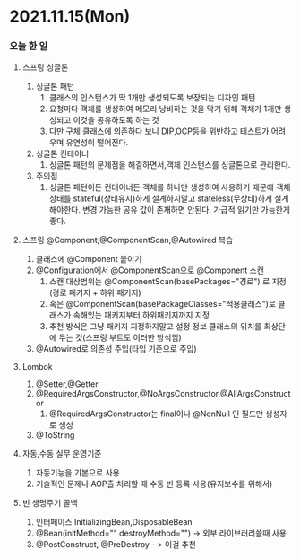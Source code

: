 # 2021.11.15(Mon)
### 오늘 한 일 
1. 스프링 싱글톤
   1. 싱글톤 패턴
      1. 클래스의 인스턴스가 딱 1개만 생성되도록 보장되는 디자인 패턴
      2. 요청마다 객체를 생성하여 메모리 낭비하는 것을 막기 위해 객체가 1개만 생성되고 이것을 공유하도록 하는 것
      3. 다만 구체 클래스에 의존하다 보니 DIP,OCP등을 위반하고 테스트가 어려우며 유연성이 떨어진다.
   2. 싱글톤 컨테이너
      1. 싱글톤 패턴의 문제점을 해결하면서,객체 인스턴스를 싱글톤으로 관리한다.
   3. 주의점
      1. 싱글톤 패턴이든 컨테이너든 객체를 하나만 생성하여 사용하기 때문에 객체 상태를 stateful(상태유지)하게 설계하지말고 stateless(무상태)하게
      설계 해야한다. 변경 가능한 공유 값이 존재하면 안된다. 가급적 읽기만 가능한게 좋다.


2. 스프링 @Component,@ComponentScan,@Autowired 복습
   1. 클래스에 @Component 붙이기
   2. @Configuration에서 @ComponentScan으로 @Component 스캔
      1. 스캔 대상범위는 @ComponentScan(basePackages="경로") 로 지정(경로 패키지 + 하위 패키지)
      2. 혹은 @ComponentScan(basePackageClasses="적용클래스")로 클래스가 속해있는 패키지부터 하위패키지까지 지정
      3. 추천 방식은 그냥 패키지 지정하지말고 설정 정보 클래스의 위치를 최상단에 두는 것(스프링 부트도 이러한 방식임)
   3. @Autowired로 의존성 주입(타입 기준으로 주입)
   
3. Lombok
   1. @Setter,@Getter
   2. @RequiredArgsConstructor,@NoArgsConstructor,@AllArgsConstructor
      1. @RequiredArgsConstructor는 final이나 @NonNull 인 필드만 생성자로 생성
   3. @ToString

4. 자동,수동 실무 운영기준
   1. 자동기능을 기본으로 사용
   2. 기술적인 문제나 AOP츨 처리할 때 수동 빈 등록 사용(유지보수를 위해서)

5. 빈 생명주기 콜백
   1. 인터페이스 InitializingBean,DisposableBean
   2. @Bean(initMethod="" destroyMethod="")  -> 외부 라이브러리쓸때 사용
   3. @PostConstruct, @PreDestroy  - > 이걸 추천
